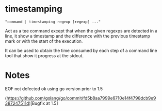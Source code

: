 # timestamping

```
"command | timestamping regexp [regexp] ..."
```

Act as a tee command except that when the given regexps are detected in a line, it show a timestamp and the difference with the previous timestamp mark or with the start of the execution.

It can be used to obtain the time consumed by each step of a command line tool that show it progress at the stdout.

# Notes
EOF not defected ok using go version prior to 1.5

(https://github.com/golang/go/commit/fd5b8aa7999e6710e14f4798dcb9e9387247511d)[Bugfix at 1.5]